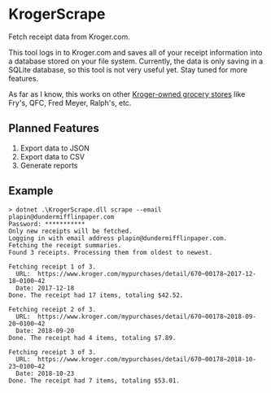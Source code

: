 # KrogerScrape

Fetch receipt data from Kroger.com.

This tool logs in to Kroger.com and saves all of your receipt information into a database stored on your file system.
Currently, the data is only saving in a SQLite database, so this tool is not very useful yet. Stay tuned for more
features.

As far as I know, this works on other [Kroger-owned grocery stores](https://en.wikipedia.org/wiki/Kroger#Chains) like
Fry's, QFC, Fred Meyer, Ralph's, etc.

## Planned Features

1. Export data to JSON
1. Export data to CSV
1. Generate reports

## Example

```
> dotnet .\KrogerScrape.dll scrape --email plapin@dundermifflinpaper.com
Password: ***********
Only new receipts will be fetched.
Logging in with email address plapin@dundermifflinpaper.com.
Fetching the receipt summaries.
Found 3 receipts. Processing them from oldest to newest.

Fetching receipt 1 of 3.
  URL:  https://www.kroger.com/mypurchases/detail/670~00178~2017-12-18~0100~42
  Date: 2017-12-18
Done. The receipt had 17 items, totaling $42.52.

Fetching receipt 2 of 3.
  URL:  https://www.kroger.com/mypurchases/detail/670~00178~2018-09-20~0100~42
  Date: 2018-09-20
Done. The receipt had 4 items, totaling $7.89.

Fetching receipt 3 of 3.
  URL:  https://www.kroger.com/mypurchases/detail/670~00178~2018-10-23~0100~42
  Date: 2018-10-23
Done. The receipt had 7 items, totaling $53.01.
```
